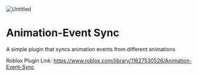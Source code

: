 
![Untitled](https://user-images.githubusercontent.com/77991203/203423519-b54ed83b-1a71-4b39-9621-25344cf767ee.png)

# Animation-Event Sync
A simple plugin that syncs animation events from different animations

Roblox Plugin Link: https://www.roblox.com/library/11627530526/Animation-Event-Sync
